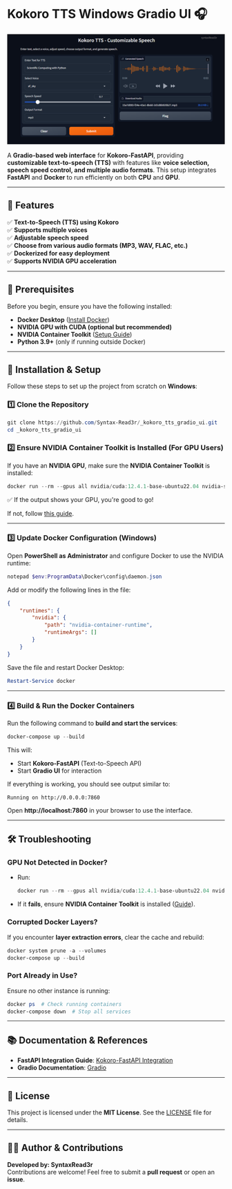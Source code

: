 # Kokoro TTS Windows Gradio UI 🎧

![Kokoro TTS Gradio UI](assets/image.png)

A **Gradio-based web interface** for **Kokoro-FastAPI**, providing **customizable text-to-speech (TTS)** with features like **voice selection, speech speed control, and multiple audio formats**. This setup integrates **FastAPI** and **Docker** to run efficiently on both **CPU** and **GPU**.

---

## **🚀 Features**

✅ **Text-to-Speech (TTS) using Kokoro**  
✅ **Supports multiple voices**  
✅ **Adjustable speech speed**  
✅ **Choose from various audio formats (MP3, WAV, FLAC, etc.)**  
✅ **Dockerized for easy deployment**  
✅ **Supports NVIDIA GPU acceleration**

---

## **📌 Prerequisites**

Before you begin, ensure you have the following installed:

- **Docker Desktop** ([Install Docker](https://docs.docker.com/get-docker/))
- **NVIDIA GPU with CUDA (optional but recommended)**
- **NVIDIA Container Toolkit** ([Setup Guide](https://docs.nvidia.com/datacenter/cloud-native/container-toolkit/install-guide.html))
- **Python 3.9+** (only if running outside Docker)

---

## **💍 Installation & Setup**

Follow these steps to set up the project from scratch on **Windows**:

### **1️⃣ Clone the Repository**

```powershell
git clone https://github.com/Syntax-Read3r/_kokoro_tts_gradio_ui.git
cd _kokoro_tts_gradio_ui
```

### **2️⃣ Ensure NVIDIA Container Toolkit is Installed (For GPU Users)**

If you have an **NVIDIA GPU**, make sure the **NVIDIA Container Toolkit** is installed:

```powershell
docker run --rm --gpus all nvidia/cuda:12.4.1-base-ubuntu22.04 nvidia-smi
```

✅ If the output shows your GPU, you're good to go!

If not, follow [this guide](https://docs.nvidia.com/datacenter/cloud-native/container-toolkit/install-guide.html).

---

### **3️⃣ Update Docker Configuration (Windows)**

Open **PowerShell as Administrator** and configure Docker to use the NVIDIA runtime:

```powershell
notepad $env:ProgramData\Docker\config\daemon.json
```

Add or modify the following lines in the file:

```json
{
	"runtimes": {
		"nvidia": {
			"path": "nvidia-container-runtime",
			"runtimeArgs": []
		}
	}
}
```

Save the file and restart Docker Desktop:

```powershell
Restart-Service docker
```

---

### **4️⃣ Build & Run the Docker Containers**

Run the following command to **build and start the services**:

```powershell
docker-compose up --build
```

This will:

- Start **Kokoro-FastAPI** (Text-to-Speech API)
- Start **Gradio UI** for interaction

If everything is working, you should see output similar to:

```
Running on http://0.0.0.0:7860
```

Open **http://localhost:7860** in your browser to use the interface.

---

## **🛠️ Troubleshooting**

### **GPU Not Detected in Docker?**

- Run:
  ```powershell
  docker run --rm --gpus all nvidia/cuda:12.4.1-base-ubuntu22.04 nvidia-smi
  ```
- If it **fails**, ensure **NVIDIA Container Toolkit** is installed ([Guide](https://docs.nvidia.com/datacenter/cloud-native/container-toolkit/install-guide.html)).

### **Corrupted Docker Layers?**

If you encounter **layer extraction errors**, clear the cache and rebuild:

```powershell
docker system prune -a --volumes
docker-compose up --build
```

### **Port Already in Use?**

Ensure no other instance is running:

```powershell
docker ps  # Check running containers
docker-compose down  # Stop all services
```

---

## **📚 Documentation & References**

- **FastAPI Integration Guide**: [Kokoro-FastAPI Integration](https://docs.openwebui.com/tutorials/text-to-speech/Kokoro-FastAPI-integration)
- **Gradio Documentation**: [Gradio](https://www.gradio.app/)

---

## **💜 License**

This project is licensed under the **MIT License**. See the [LICENSE](LICENSE) file for details.

---

## **👨‍💻 Author & Contributions**

**Developed by: SyntaxRead3r**  
Contributions are welcome! Feel free to submit a **pull request** or open an **issue**.
